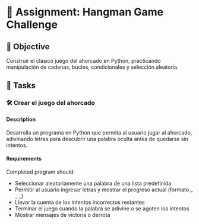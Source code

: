 

# 📘 Assignment: Hangman Game Challenge

## 🎯 Objective

Construir el clásico juego del ahorcado en Python, practicando manipulación de cadenas, bucles, condicionales y selección aleatoria.

## 📝 Tasks

### 🛠️ Crear el juego del ahorcado

#### Description
Desarrolla un programa en Python que permita al usuario jugar al ahorcado, adivinando letras para descubrir una palabra oculta antes de quedarse sin intentos.

#### Requirements
Completed program should:

- Seleccionar aleatoriamente una palabra de una lista predefinida
- Permitir al usuario ingresar letras y mostrar el progreso actual (formato _ _ _)
- Llevar la cuenta de los intentos incorrectos restantes
- Terminar el juego cuando la palabra se adivine o se agoten los intentos
- Mostrar mensajes de victoria o derrota
